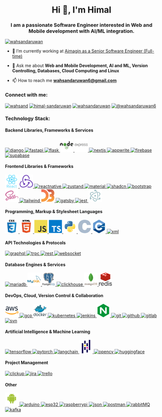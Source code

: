 <h1 align="center">Hi 👋, I'm Himal</h1>
<h3 align="center">I am a passionate Software Engineer interested in Web and Mobile development with AI/ML integration.</h3>

<p align="left"> <a href="https://twitter.com/wahsandaruwan" target="blank"><img src="https://img.shields.io/twitter/follow/wahsandaruwan?logo=twitter&style=for-the-badge" alt="wahsandaruwan" /></a> </p>

- 🔭 I’m currently working at [Aimagin as a Senior Software Engineer (Full-time)](https://aimagin.com)

- 💬 Ask me about **Web and Mobile Development, AI and ML, Version Controlling, Databases, Cloud Computing and Linux**

- 📫 How to reach me **wahsandaruwan6@gmail.com**

<h3 align="left">Connect with me:</h3>
<p align="left">
<a href="https://codepen.io/wahsand" target="blank"><img align="center" src="https://raw.githubusercontent.com/rahuldkjain/github-profile-readme-generator/master/src/images/icons/Social/codepen.svg" alt="wahsand" height="30" width="40" /></a>
<a href="https://linkedin.com/in/himal-sandaruwan" target="blank"><img align="center" src="https://raw.githubusercontent.com/rahuldkjain/github-profile-readme-generator/master/src/images/icons/Social/linked-in-alt.svg" alt="himal-sandaruwan" height="30" width="40" /></a>
<a href="https://stackoverflow.com/users/wahsandaruwan" target="blank"><img align="center" src="https://raw.githubusercontent.com/rahuldkjain/github-profile-readme-generator/master/src/images/icons/Social/stack-overflow.svg" alt="wahsandaruwan" height="30" width="40" /></a>
<a href="https://medium.com/@wahsandaruwan6" target="blank"><img align="center" src="https://raw.githubusercontent.com/rahuldkjain/github-profile-readme-generator/master/src/images/icons/Social/medium.svg" alt="@wahsandaruwan6" height="30" width="40" /></a>
</p>

<h3 align="left">Technology Stack:</h3>

#### Backend Libraries, Frameworks & Services
<p align="left">
  <!-- Python-based -->
  <a href="https://www.djangoproject.com/" target="_blank" rel="noreferrer" title="Django">
    <img src="https://cdn.worldvectorlogo.com/logos/django.svg" alt="django" width="44" height="44"/>
  </a>
  <a href="https://fastapi.tiangolo.com/" target="_blank" rel="noreferrer" title="FastAPI">
    <img src="https://cdn.worldvectorlogo.com/logos/fastapi-1.svg" alt="fastapi" width="44" height="44"/>
  </a>
  <a href="https://flask.palletsprojects.com/" target="_blank" rel="noreferrer" title="Flask">
    <img src="https://cdn.worldvectorlogo.com/logos/flask.svg" alt="flask" width="44" height="44"/>
  </a>
  <!-- Node.js-based -->
  <a href="https://nodejs.org" target="_blank" rel="noreferrer" title="NodeJS">
    <img src="https://raw.githubusercontent.com/devicons/devicon/master/icons/nodejs/nodejs-original-wordmark.svg" alt="nodejs" width="44" height="44"/>
  </a>
  <a href="https://expressjs.com" target="_blank" rel="noreferrer" title="ExpressJS">
    <img src="https://raw.githubusercontent.com/devicons/devicon/master/icons/express/express-original-wordmark.svg" alt="express" width="44" height="44"/>
  </a>
  <a href="https://nextjs.org/" target="_blank" rel="noreferrer" title="Next.js">
    <img src="https://cdn.worldvectorlogo.com/logos/nextjs-2.svg" alt="nextjs" width="44" height="44"/>
  </a>
  <!-- BaaS / Serverless -->
  <a href="https://appwrite.io" target="_blank" rel="noreferrer" title="Appwrite">
    <img src="https://www.vectorlogo.zone/logos/appwriteio/appwriteio-icon.svg" alt="appwrite" width="44" height="44"/>
  </a>
  <a href="https://firebase.google.com/" target="_blank" rel="noreferrer" title="Firebase">
    <img src="https://www.vectorlogo.zone/logos/firebase/firebase-icon.svg" alt="firebase" width="44" height="44"/>
  </a>
  <a href="https://superbase.com/" target="_blank" rel="noreferrer" title="Supabase">
    <img src="https://assets.streamlinehq.com/image/private/w_300,h_300,ar_1/f_auto/v1/icons/4/supabase-icon-kpjasdqlnu8exakst6f44r.png" alt="supabase" width="44" height="44"/>
  </a>
</p>

#### Frontend Libraries & Frameworks
<p align="left">
  <!-- React Ecosystem -->
  <a href="https://reactjs.org/" target="_blank" rel="noreferrer" title="React">
    <img src="https://raw.githubusercontent.com/devicons/devicon/master/icons/react/react-original-wordmark.svg" alt="react" width="44" height="44"/>
  </a>
  <a href="https://redux.js.org" target="_blank" rel="noreferrer" title="Redux">
    <img src="https://raw.githubusercontent.com/devicons/devicon/master/icons/redux/redux-original.svg" alt="redux" width="44" height="44"/>
  </a>
  <a href="https://reactnative.dev/" target="_blank" rel="noreferrer" title="React Native">
    <img src="https://reactnative.dev/img/header_logo.svg" alt="reactnative" width="44" height="44"/>
  </a>
  <a href="https://zustand-demo.pmnd.rs/" target="_blank" rel="noreferrer" title="Zustand">
    <img src="https://github.com/pmndrs/zustand/raw/main/docs/bear.jpg" alt="zustand" width="44" height="44"/>
  </a>
  <!-- UI Frameworks -->
  <a href="https://mui.com/" target="_blank" rel="noreferrer" title="Material UI">
    <img src="https://mui.com/static/logo.png" alt="material" width="44" height="44"/>
  </a>
  <a href="https://ui.shadcn.com/" target="_blank" rel="noreferrer" title="Shadcn UI">
    <img src="https://images.seeklogo.com/logo-png/51/1/shadcn-ui-logo-png_seeklogo-519786.png" alt="shadcn" width="44" height="44"/>
  </a>
  <a href="https://getbootstrap.com/" target="_blank" rel="noreferrer" title="Bootstrap">
    <img src="https://www.vectorlogo.zone/logos/getbootstrap/getbootstrap-icon.svg" alt="bootstrap" width="44" height="44"/>
  </a>
  <!-- CSS/Styling Frameworks -->
  <a href="https://sass-lang.com" target="_blank" rel="noreferrer" title="Sass">
    <img src="https://raw.githubusercontent.com/devicons/devicon/master/icons/sass/sass-original.svg" alt="sass" width="44" height="44"/>
  </a>
  <a href="https://tailwindcss.com/" target="_blank" rel="noreferrer" title="TailwindCSS">
    <img src="https://www.vectorlogo.zone/logos/tailwindcss/tailwindcss-icon.svg" alt="tailwind" width="44" height="44"/>
  </a>
  <!-- Data Visualization -->
  <a href="https://d3js.org/" target="_blank" rel="noreferrer" title="D3.js">
    <img src="https://raw.githubusercontent.com/devicons/devicon/master/icons/d3js/d3js-original.svg" alt="d3js" width="44" height="44"/>
  </a>
  <a href="https://www.gatsbyjs.com/" target="_blank" rel="noreferrer" title="Gatsby">
    <img src="https://www.vectorlogo.zone/logos/gatsbyjs/gatsbyjs-icon.svg" alt="gatsby" width="44" height="44"/>
  </a>
  <!-- Testing & Desktop -->
  <a href="https://jestjs.io" target="_blank" rel="noreferrer" title="Jest">
    <img src="https://www.vectorlogo.zone/logos/jestjsio/jestjsio-icon.svg" alt="jest" width="44" height="44"/>
  </a>
  <a href="https://www.electronjs.org" target="_blank" rel="noreferrer" title="Electron">
    <img src="https://raw.githubusercontent.com/devicons/devicon/master/icons/electron/electron-original.svg" alt="electron" width="44" height="44"/>
  </a>
</p>

#### Programming, Markup & Stylesheet Languages
<p align="left">
  <!-- Web -->
  <a href="https://www.w3schools.com/css/" target="_blank" rel="noreferrer" title="CSS3">
    <img src="https://raw.githubusercontent.com/devicons/devicon/master/icons/css3/css3-original-wordmark.svg" alt="css3" width="44" height="44"/>
  </a>
  <a href="https://www.w3.org/html/" target="_blank" rel="noreferrer" title="HTML5">
    <img src="https://raw.githubusercontent.com/devicons/devicon/master/icons/html5/html5-original-wordmark.svg" alt="html5" width="44" height="44"/>
  </a>
  <a href="https://developer.mozilla.org/en-US/docs/Web/JavaScript" target="_blank" rel="noreferrer" title="JavaScript">
    <img src="https://raw.githubusercontent.com/devicons/devicon/master/icons/javascript/javascript-original.svg" alt="javascript" width="44" height="44"/>
  </a>
  <a href="https://www.typescriptlang.org/" target="_blank" rel="noreferrer" title="TypeScript">
    <img src="https://raw.githubusercontent.com/devicons/devicon/master/icons/typescript/typescript-original.svg" alt="typescript" width="44" height="44"/>
  </a>
  <!-- Python/C/C++ -->
  <a href="https://www.python.org" target="_blank" rel="noreferrer" title="Python">
    <img src="https://raw.githubusercontent.com/devicons/devicon/master/icons/python/python-original.svg" alt="python" width="44" height="44"/>
  </a>
  <a href="https://www.cprogramming.com/" target="_blank" rel="noreferrer" title="C">
    <img src="https://raw.githubusercontent.com/devicons/devicon/master/icons/c/c-original.svg" alt="c" width="44" height="44"/>
  </a>
  <a href="https://www.w3schools.com/cpp/" target="_blank" rel="noreferrer" title="C++">
    <img src="https://raw.githubusercontent.com/devicons/devicon/master/icons/cplusplus/cplusplus-original.svg" alt="cplusplus" width="44" height="44"/>
  </a>
  <!-- Markup -->
  <a href="https://www.xml.com/" target="_blank" rel="noreferrer" title="XML">
    <img src="https://upload.wikimedia.org/wikipedia/commons/8/8c/XML_logo.svg" alt="xml" width="44" height="44"/>
  </a>
</p>

#### API Technologies & Protocols
<p align="left">
  <!-- API Schema/Types -->
  <a href="https://graphql.org" target="_blank" rel="noreferrer" title="GraphQL">
    <img src="https://www.vectorlogo.zone/logos/graphql/graphql-icon.svg" alt="graphql" width="44" height="44"/>
  </a>
  <a href="https://trpc.io/" target="_blank" rel="noreferrer" title="tRPC">
    <img src="https://avatars.githubusercontent.com/u/78048074?s=200&v=4" alt="trpc" width="44" height="44"/>
  </a>
  <!-- Data Transfer Protocols -->
  <a href="https://restfulapi.net/" target="_blank" rel="noreferrer" title="REST">
    <img src="https://upload.wikimedia.org/wikipedia/commons/c/c6/Restful-api-logo.svg" alt="rest" width="44" height="44"/>
  </a>
  <a href="https://developer.mozilla.org/en-US/docs/Web/API/WebSockets_API" target="_blank" rel="noreferrer" title="WebSocket">
    <img src="https://upload.wikimedia.org/wikipedia/commons/9/92/WebSocket_logo.svg" alt="websocket" width="44" height="44"/>
  </a>
</p>

#### Database Engines & Services
<p align="left">
  <!-- SQL -->
  <a href="https://mariadb.org/" target="_blank" rel="noreferrer" title="MariaDB">
    <img src="https://www.vectorlogo.zone/logos/mariadb/mariadb-icon.svg" alt="mariadb" width="44" height="44"/>
  </a>
  <a href="https://www.mysql.com/" target="_blank" rel="noreferrer" title="MySQL">
    <img src="https://raw.githubusercontent.com/devicons/devicon/master/icons/mysql/mysql-original-wordmark.svg" alt="mysql" width="44" height="44"/>
  </a>
  <a href="https://www.postgresql.org" target="_blank" rel="noreferrer" title="PostgreSQL">
    <img src="https://raw.githubusercontent.com/devicons/devicon/master/icons/postgresql/postgresql-original-wordmark.svg" alt="postgresql" width="44" height="44"/>
  </a>
  <a href="https://clickhouse.com/" target="_blank" rel="noreferrer" title="ClickHouse">
    <img src="https://upload.wikimedia.org/wikipedia/commons/4/40/ClickHouse_logo.png" alt="clickhouse" width="44" height="44"/>
  </a>
  <!-- NoSQL -->
  <a href="https://www.mongodb.com/" target="_blank" rel="noreferrer" title="MongoDB">
    <img src="https://raw.githubusercontent.com/devicons/devicon/master/icons/mongodb/mongodb-original-wordmark.svg" alt="mongodb" width="44" height="44"/>
  </a>
  <a href="https://redis.io" target="_blank" rel="noreferrer" title="Redis">
    <img src="https://raw.githubusercontent.com/devicons/devicon/master/icons/redis/redis-original-wordmark.svg" alt="redis" width="44" height="44"/>
  </a>
</p>

#### DevOps, Cloud, Version Control & Collaboration
<p align="left">
  <!-- Cloud Providers -->
  <a href="https://aws.amazon.com" target="_blank" rel="noreferrer" title="AWS">
    <img src="https://raw.githubusercontent.com/devicons/devicon/master/icons/amazonwebservices/amazonwebservices-original-wordmark.svg" alt="aws" width="44" height="44"/>
  </a>
  <a href="https://cloud.google.com" target="_blank" rel="noreferrer" title="Google Cloud">
    <img src="https://www.vectorlogo.zone/logos/google_cloud/google_cloud-icon.svg" alt="gcp" width="44" height="44"/>
  </a>
  <!-- Containerization & Orchestration -->
  <a href="https://www.docker.com/" target="_blank" rel="noreferrer" title="Docker">
    <img src="https://raw.githubusercontent.com/devicons/devicon/master/icons/docker/docker-original-wordmark.svg" alt="docker" width="44" height="44"/>
  </a>
  <a href="https://kubernetes.io" target="_blank" rel="noreferrer" title="Kubernetes">
    <img src="https://www.vectorlogo.zone/logos/kubernetes/kubernetes-icon.svg" alt="kubernetes" width="44" height="44"/>
  </a>
  <!-- CI/CD & Web Server -->
  <a href="https://jenkins.io" target="_blank" rel="noreferrer" title="Jenkins">
    <img src="https://www.vectorlogo.zone/logos/jenkins/jenkins-icon.svg" alt="jenkins" width="44" height="44"/>
  </a>
  <a href="https://www.nginx.com" target="_blank" rel="noreferrer" title="Nginx">
    <img src="https://raw.githubusercontent.com/devicons/devicon/master/icons/nginx/nginx-original.svg" alt="nginx" width="44" height="44"/>
  </a>
  <!-- VCS -->
  <a href="https://git-scm.com/" target="_blank" rel="noreferrer" title="Git">
    <img src="https://www.vectorlogo.zone/logos/git-scm/git-scm-icon.svg" alt="git" width="44" height="44"/>
  </a>
  <a href="https://github.com/" target="_blank" rel="noreferrer" title="GitHub">
    <img src="https://github.githubassets.com/images/modules/logos_page/GitHub-Mark.png" alt="github" width="44" height="44"/>
  </a>
  <a href="https://gitlab.com/" target="_blank" rel="noreferrer" title="GitLab">
    <img src="https://about.gitlab.com/images/press/logo/png/gitlab-icon-rgb.png" alt="gitlab" width="44" height="44"/>
  </a>
  <a href="https://subversion.apache.org/" target="_blank" rel="noreferrer" title="SVN">
    <img src="https://upload.wikimedia.org/wikipedia/commons/3/36/Apache_Subversion_logo.svg" alt="svn" width="44" height="44"/>
  </a>
</p>

#### Artificial Intelligence & Machine Learning
<p align="left">
  <!-- ML Frameworks -->
  <a href="https://www.tensorflow.org" target="_blank" rel="noreferrer" title="TensorFlow">
    <img src="https://www.vectorlogo.zone/logos/tensorflow/tensorflow-icon.svg" alt="tensorflow" width="44" height="44"/>
  </a>
  <a href="https://pytorch.org/" target="_blank" rel="noreferrer" title="PyTorch">
    <img src="https://www.vectorlogo.zone/logos/pytorch/pytorch-icon.svg" alt="pytorch" width="44" height="44"/>
  </a>
  <a href="https://python.langchain.com/" target="_blank" rel="noreferrer" title="LangChain">
    <img src="https://github.com/langchain-ai/langchain/raw/master/docs/static/img/logo.png" alt="langchain" width="44" height="44"/>
  </a>
  <!-- Data Science & Vision -->
  <a href="https://pandas.pydata.org/" target="_blank" rel="noreferrer" title="Pandas">
    <img src="https://raw.githubusercontent.com/devicons/devicon/2ae2a900d2f041da66e950e4d48052658d850630/icons/pandas/pandas-original.svg" alt="pandas" width="44" height="44"/>
  </a>
  <a href="https://opencv.org/" target="_blank" rel="noreferrer" title="OpenCV">
    <img src="https://www.vectorlogo.zone/logos/opencv/opencv-icon.svg" alt="opencv" width="44" height="44"/>
  </a>
  <!-- LLMs -->
  <a href="https://huggingface.co/" target="_blank" rel="noreferrer" title="HuggingFace">
    <img src="https://upload.wikimedia.org/wikipedia/commons/6/69/Hugging_Face_icon.png" alt="huggingface" width="44" height="44"/>
  </a>
</p>

#### Project Management
<p align="left">
  <a href="https://clickup.com/" target="_blank" rel="noreferrer" title="ClickUp">
    <img src="https://upload.wikimedia.org/wikipedia/commons/6/6e/ClickUp-logo.png" alt="clickup" width="44" height="44"/>
  </a>
  <a href="https://www.atlassian.com/software/jira" target="_blank" rel="noreferrer" title="Jira">
    <img src="https://upload.wikimedia.org/wikipedia/commons/8/8e/Jira_logo.png" alt="jira" width="44" height="44"/>
  </a>
  <a href="https://trello.com/" target="_blank" rel="noreferrer" title="Trello">
    <img src="https://cdn.worldvectorlogo.com/logos/trello.svg" alt="trello" width="44" height="44"/>
  </a>
</p>

#### Other
<p align="left">
  <!-- Devices -->
  <a href="https://developer.android.com" target="_blank" rel="noreferrer" title="Android">
    <img src="https://raw.githubusercontent.com/devicons/devicon/master/icons/android/android-original-wordmark.svg" alt="android" width="44" height="44"/>
  </a>
  <a href="https://www.arduino.cc/" target="_blank" rel="noreferrer" title="Arduino">
    <img src="https://cdn.worldvectorlogo.com/logos/arduino-1.svg" alt="arduino" width="44" height="44"/>
  </a>
  <a href="https://www.espressif.com/en/products/socs/esp32" target="_blank" rel="noreferrer" title="ESP32">
    <img src="https://upload.wikimedia.org/wikipedia/commons/5/55/ESP32_Logo.png" alt="esp32" width="44" height="44"/>
  </a>
  <a href="https://www.raspberrypi.org/" target="_blank" rel="noreferrer" title="Raspberry Pi">
    <img src="https://upload.wikimedia.org/wikipedia/en/c/cb/Raspberry_Pi_Logo.svg" alt="raspberrypi" width="44" height="44"/>
  </a>
  <!-- File Formats & Tools -->
  <a href="https://www.json.org/json-en.html" target="_blank" rel="noreferrer" title="JSON">
    <img src="https://upload.wikimedia.org/wikipedia/commons/c/c9/JSON_vector_logo.svg" alt="json" width="44" height="44"/>
  </a>
  <a href="https://postman.com" target="_blank" rel="noreferrer" title="Postman">
    <img src="https://www.vectorlogo.zone/logos/getpostman/getpostman-icon.svg" alt="postman" width="44" height="44"/>
  </a>
  <!-- Messaging & Streaming -->
  <a href="https://www.rabbitmq.com" target="_blank" rel="noreferrer" title="RabbitMQ">
    <img src="https://www.vectorlogo.zone/logos/rabbitmq/rabbitmq-icon.svg" alt="rabbitMQ" width="44" height="44"/>
  </a>
  <a href="https://kafka.apache.org/" target="_blank" rel="noreferrer" title="Kafka">
    <img src="https://www.vectorlogo.zone/logos/apache_kafka/apache_kafka-icon.svg" alt="kafka" width="44" height="44"/>
  </a>
</p>
